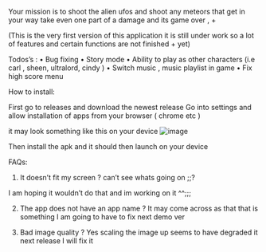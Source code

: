 
Your mission is to shoot the alien ufos and shoot any meteors that get in your way  take even one part of a damage and its game over ,   +

(This is the very first version of this application   it is still under work so a lot of features and certain functions are not finished +
yet)


Todos’s : 
•	Bug fixing 
•	Story mode 
•	Ability to play as other characters (i.e carl , sheen, ultralord, cindy )
•	Switch music , music playlist  in game 
•	Fix high score menu 







How to install:

First go to releases and download the newest release 
Go into settings and allow installation of apps from your browser ( chrome  etc )
 

it may look something like this on your device 
![image](https://user-images.githubusercontent.com/63970461/140264360-c4494d63-db92-471b-801e-916072db2324.png)




Then install the apk  and it should then launch on your device 

FAQs:

1.	It doesn’t fit my screen ? can’t see whats going on ;;? 

I am hoping it wouldn’t do that and im working on it ^^;;;

2.	The app does not have an app name ?
It may come across as that that is something I am going to have to fix next demo ver 

3.	Bad image quality ?
Yes scaling the image up seems to have degraded it next release I will fix it 



